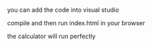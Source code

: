you can add the code into visual studio 

compile and then run index.html in your browser

the calculator will run perfectly
